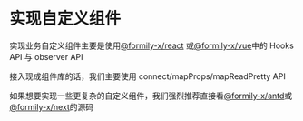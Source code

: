 # 实现自定义组件

实现业务自定义组件主要是使用[@formily-x/react](https://react.formilyjs.org/zh-CN) 或[@formily-x/vue](https://vue.formilyjs.org)中的 Hooks API 与 observer API

接入现成组件库的话，我们主要使用 connect/mapProps/mapReadPretty API

如果想要实现一些更复杂的自定义组件，我们强烈推荐直接看[@formily-x/antd](https://github.com/alibaba/formily/tree/formily_next/packages/antd/src)或 [@formily-x/next](https://github.com/alibaba/formily/tree/formily_next/packages/next/src)的源码
